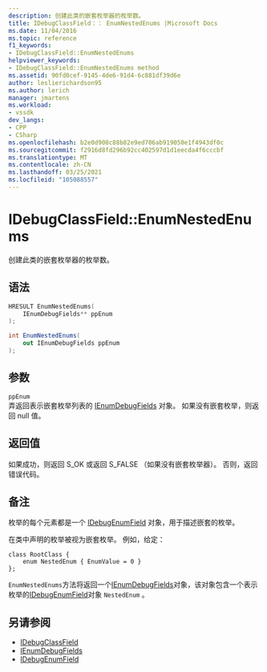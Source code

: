 ```yaml
---
description: 创建此类的嵌套枚举器的枚举数。
title: IDebugClassField：： EnumNestedEnums |Microsoft Docs
ms.date: 11/04/2016
ms.topic: reference
f1_keywords:
- IDebugClassField::EnumNestedEnums
helpviewer_keywords:
- IDebugClassField::EnumNestedEnums method
ms.assetid: 90fd0cef-9145-4de6-91d4-6c881df39d6e
author: leslierichardson95
ms.author: lerich
manager: jmartens
ms.workload:
- vssdk
dev_langs:
- CPP
- CSharp
ms.openlocfilehash: b2e0d908c88b82e9ed706ab919050e1f4943df0c
ms.sourcegitcommit: f2916d8fd296b92cc402597d1d1eecda4f6cccbf
ms.translationtype: MT
ms.contentlocale: zh-CN
ms.lasthandoff: 03/25/2021
ms.locfileid: "105088557"
---
```

# <a name="idebugclassfieldenumnestedenums"></a>IDebugClassField::EnumNestedEnums
创建此类的嵌套枚举器的枚举数。

## <a name="syntax"></a>语法

```cpp
HRESULT EnumNestedEnums(
    IEnumDebugFields** ppEnum
);
```

```csharp
int EnumNestedEnums(
    out IEnumDebugFields ppEnum
);
```

## <a name="parameters"></a>参数
`ppEnum`\
弄返回表示嵌套枚举列表的 [IEnumDebugFields](../../../extensibility/debugger/reference/ienumdebugfields.md) 对象。 如果没有嵌套枚举，则返回 null 值。

## <a name="return-value"></a>返回值
如果成功，则返回 S_OK 或返回 S_FALSE （如果没有嵌套枚举器）。 否则，返回错误代码。

## <a name="remarks"></a>备注
枚举的每个元素都是一个 [IDebugEnumField](../../../extensibility/debugger/reference/idebugenumfield.md) 对象，用于描述嵌套的枚举。

在类中声明的枚举被视为嵌套枚举。 例如，给定：

```
class RootClass {
    enum NestedEnum { EnumValue = 0 }
};
```

`EnumNestedEnums`方法将返回一个[IEnumDebugFields](../../../extensibility/debugger/reference/ienumdebugfields.md)对象，该对象包含一个表示枚举的[IDebugEnumField](../../../extensibility/debugger/reference/idebugenumfield.md)对象 `NestedEnum` 。

## <a name="see-also"></a>另请参阅
- [IDebugClassField](../../../extensibility/debugger/reference/idebugclassfield.md)
- [IEnumDebugFields](../../../extensibility/debugger/reference/ienumdebugfields.md)
- [IDebugEnumField](../../../extensibility/debugger/reference/idebugenumfield.md)
